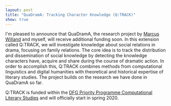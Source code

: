```yaml
---
layout: post
title: "QuaDramA: Tracking Character Knowledge (Q:TRACK)"
show: true
---
```


I'm pleased to announce that QuaDramA, the research project by [Marcus Willand](http://marcuswilland.de) and myself, will receive additional funding soon. In this extension called Q:TRACK, we will investigate knowledge about social relations in drama, focusing on family relations. The core idea is to track the distribution and dissemination of social knowledge by detecting the knowledge characters have, acquire and share during the course of dramatic action. In order to accomplish this, Q:TRACK combines methods from computational linguistics and digital humanities with theoretical and historical expertise of literary studies. The project builds on the research we have done in QuaDramA so far.

Q:TRACK is funded within the [DFG Priority Programme Computational Literary Studies](https://dfg-spp-cls.github.io) and will officially start in spring 2020.
